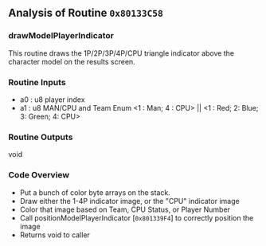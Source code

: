 ## Analysis of Routine `0x80133C58`
### drawModelPlayerIndicator

This routine draws the 1P/2P/3P/4P/CPU triangle indicator above the character model on the
results screen.


### Routine Inputs
* a0 : u8 player index
* a1 : u8 MAN/CPU and Team Enum <1 : Man; 4 : CPU> || <1 : Red; 2: Blue; 3: Green; 4: CPU>

### Routine Outputs
void

### Code Overview
* Put a bunch of color byte arrays on the stack.
* Draw either the 1-4P indicator image, or the "CPU" indicator image
* Color that image based on Team, CPU Status, or Player Number
* Call positionModelPlayerIndicator [`0x801339F4`] to correctly position the image
* Returns void to caller
